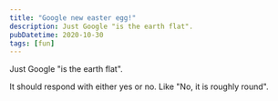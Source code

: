 ```yaml
---
title: "Google new easter egg!"
description: Just Google "is the earth flat".
pubDatetime: 2020-10-30
tags: [fun]
---
```


Just Google "is the earth flat". <!--END EXCERPT-->

It should respond with either yes or no. Like "No, it is roughly round".
